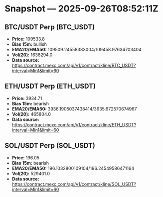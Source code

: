 # Snapshot — 2025-09-26T08:52:11Z

## BTC/USDT Perp (BTC_USDT)
- **Price:** 109533.8
- **Bias 15m:** bullish
- **EMA20/EMA50:** 109509.24558383004/109458.97634703404
- **Vol(20):** 1638294.0
- **Data source:** https://contract.mexc.com/api/v1/contract/kline/BTC_USDT?interval=Min1&limit=60

## ETH/USDT Perp (ETH_USDT)
- **Price:** 3934.71
- **Bias 15m:** bearish
- **EMA20/EMA50:** 3936.1905037438414/3935.672570674967
- **Vol(20):** 465804.0
- **Data source:** https://contract.mexc.com/api/v1/contract/kline/ETH_USDT?interval=Min1&limit=60

## SOL/USDT Perp (SOL_USDT)
- **Price:** 196.05
- **Bias 15m:** bearish
- **EMA20/EMA50:** 196.1032800109104/196.24549586471164
- **Vol(20):** 529401.0
- **Data source:** https://contract.mexc.com/api/v1/contract/kline/SOL_USDT?interval=Min1&limit=60
